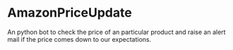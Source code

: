 # AmazonPriceUpdate
An python bot to check the price of an particular product and raise an alert mail if the price comes down to our expectations.
